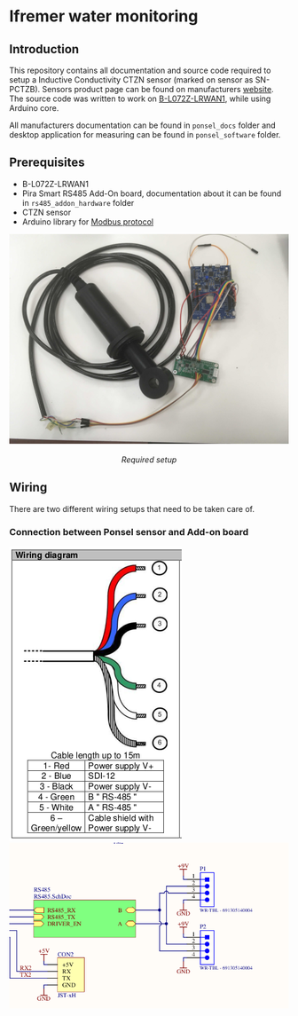 # Ifremer water monitoring


## Introduction

This repository contains all documentation and source code required to setup a Inductive Conductivity CTZN sensor (marked on sensor as SN-PCTZB).
Sensors product page can be found on manufacturers [website][product_page].
The source code was written to work on [B-L072Z-LRWAN1][lora_board], while using Arduino core.

All manufacturers documentation can be found in `ponsel_docs` folder and desktop application for measuring can be found in `ponsel_software` folder.

## Prerequisites
* B-L072Z-LRWAN1
* Pira Smart RS485 Add-On board, documentation about it can be found in `rs485_addon_hardware` folder
* CTZN sensor
* Arduino library for [Modbus protocol][arduino_library]

<p align="center">
  <img src="doc_images/prerequisites.jpg" alt="setup"><br><br>
  <i>Required setup</i><br>
</p>

[product_page]: https://en.aqualabo.fr/ctzn-digital-sensor-bare-wires-3-m-cable-stainless-steel-pipe-b4002.html
[lora_board]: https://www.st.com/en/evaluation-tools/b-l072z-lrwan1.html
[arduino_library]: https://github.com/4-20ma/ModbusMaster 


## Wiring

There are two different wiring setups that need to be taken care of.

### Connection between Ponsel sensor and Add-on board


<p align="center">
    <div class="row">
        <div class="column">
            <img src="doc_images/wiring_a.png" alt="wiring_a">
        </div>
        <div class="column">
            <img src="doc_images/wiring_b.png" alt="wiring_a">
        </div>
    </div> 
</p>
